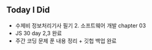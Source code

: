 ## Today I Did
+ 수제비 정보처리기사 필기 2. 소프트웨어 개발 chapter 03 
+ JS 30 day 2,3 완료
+ 주간 코딩 문제 푼 내용 정리 + 깃헙 백업 완료
